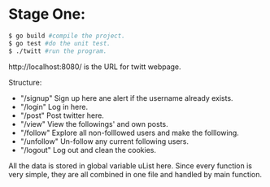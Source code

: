 # Stage One:
```sh
$ go build #compile the project.  
$ go test #do the unit test.  
$ ./twitt #run the program.  
```
http://localhost:8080/ is the URL for twitt webpage.  

Structure:  
- "/signup" Sign up here ane alert if the username already exists.  
- "/login"  Log in here.
- "/post"  Post twitter here.
- "/view"  View the followings' and own posts.
- "/follow"  Explore all non-folllowed users and make the folllowing. 
- "/unfollow"  Un-follow any current following users.
- "/logout"  Log out and clean the cookies.  

All the data is stored in global variable uList here. Since every function is very simple, they are all combined in one file and handled by main function.
